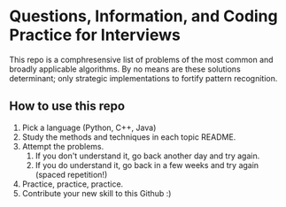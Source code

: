 # Questions, Information, and Coding Practice for Interviews

This repo is a comphresensive list of problems of the most common and broadly applicable algorithms. By no means are these solutions determinant; only strategic implementations to fortify pattern recognition.

## How to use this repo

1. Pick a language (Python, C++, Java)
2. Study the methods and techniques in each topic README.
3. Attempt the problems. 
   1. If you don't understand it, go back another day and try again. 
   2. If you do understand it, go back in a few weeks and try again (spaced repetition!)
4. Practice, practice, practice.
5. Contribute your new skill to this Github :)